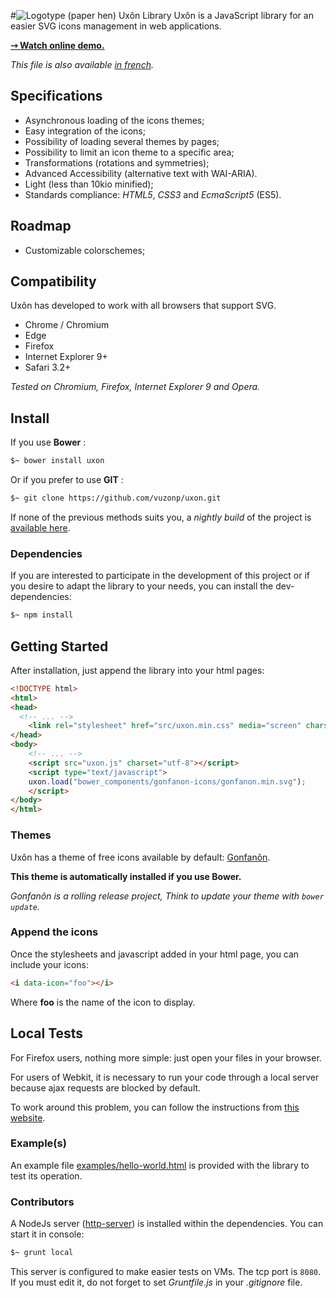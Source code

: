 #![Logotype (paper hen)](https://i.imgur.com/cAeI3W3.png) Uxôn Library
Uxôn is a JavaScript library for an easier SVG icons management in web applications.

**[&#x21FE; Watch online demo.](http://jsbin.com/depefi/edit?html,css,js,output)**

*This file is also available [in french](./README.fr.md).*

## Specifications

- Asynchronous loading of the icons themes;
- Easy integration of the icons;
- Possibility of loading several themes by pages;
- Possibility to limit an icon theme to a specific area;
- Transformations (rotations and symmetries);
- Advanced Accessibility (alternative text with WAI-ARIA).
- Light (less than 10kio minified);
- Standards compliance: *HTML5*, *CSS3* and *EcmaScript5* (ES5).

## Roadmap

- Customizable colorschemes;

## Compatibility

Uxôn has developed to work with all browsers that support SVG.

- Chrome / Chromium
- Edge
- Firefox
- Internet Explorer 9+
- Safari 3.2+

*Tested on Chromium, Firefox, Internet Explorer 9 and Opera.*

## Install

If you use **Bower** :
```sh
$~ bower install uxon
```

Or if you prefer to use **GIT** :
```sh
$~ git clone https://github.com/vuzonp/uxon.git
```

If none of the previous methods suits you, a *nightly build* of the project is [available here](https://github.com/vuzonp/uxon/archive/master.zip).

### Dependencies

If you are interested to participate in the development of this project or if you desire to adapt the library to your needs, you can install the dev-dependencies:

```sh
$~ npm install
```

## Getting Started

After installation, just append the library into your html pages:

```html
<!DOCTYPE html>
<html>
<head>
  <!-- ... -->
	<link rel="stylesheet" href="src/uxon.min.css" media="screen" charset="utf-8">
</head>
<body>
	<!-- ... -->
	<script src="uxon.js" charset="utf-8"></script>
	<script type="text/javascript">
	uxon.load("bower_components/gonfanon-icons/gonfanon.min.svg");
 	</script>
</body>
</html>
```

### Themes

Uxôn has a theme of free icons available by default: [Gonfanôn](https://github.com/vuzonp/gonfanon-icons).

**This theme is automatically installed if you use Bower.**

*Gonfanôn is a rolling release project, Think to update your theme with `bower update`.*

### Append the icons

Once the stylesheets and javascript added in your html page, you can include your icons:

```html
<i data-icon="foo"></i>
```
Where **foo** is the name of the icon to display.

## Local Tests

For Firefox users, nothing more simple: just open your files in your browser.

For users of Webkit, it is necessary to run your code through a local server because ajax requests are blocked by default.

To work around this problem, you can follow the instructions from [this website](http://www.chrome-allow-file-access-from-file.com/).

### Example(s)

An example file [examples/hello-world.html](https://github.com/vuzonp/uxon/blob/master/examples/hello-world.html) is provided with the library to test its operation.

### Contributors
A NodeJs server ([http-server](https://www.npmjs.com/package/http-server)) is installed within the dependencies. You can start it in console:

```sh
$~ grunt local
```

This server is configured to make easier tests on VMs. The tcp port is `8080`. If you must edit it, do not forget to set *Gruntfile.js* in your *.gitignore* file.
